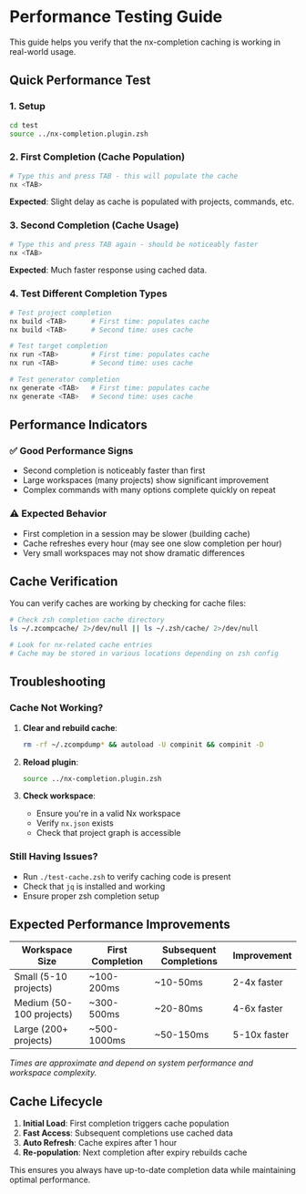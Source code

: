 # Performance Testing Guide

This guide helps you verify that the nx-completion caching is working in real-world usage.

## Quick Performance Test

### 1. Setup
```bash
cd test
source ../nx-completion.plugin.zsh
```

### 2. First Completion (Cache Population)
```bash
# Type this and press TAB - this will populate the cache
nx <TAB>
```

**Expected**: Slight delay as cache is populated with projects, commands, etc.

### 3. Second Completion (Cache Usage)
```bash
# Type this and press TAB again - should be noticeably faster
nx <TAB>
```

**Expected**: Much faster response using cached data.

### 4. Test Different Completion Types

```bash
# Test project completion
nx build <TAB>      # First time: populates cache
nx build <TAB>      # Second time: uses cache

# Test target completion  
nx run <TAB>        # First time: populates cache
nx run <TAB>        # Second time: uses cache

# Test generator completion
nx generate <TAB>   # First time: populates cache  
nx generate <TAB>   # Second time: uses cache
```

## Performance Indicators

### ✅ **Good Performance Signs**
- Second completion is noticeably faster than first
- Large workspaces (many projects) show significant improvement
- Complex commands with many options complete quickly on repeat

### ⚠️ **Expected Behavior**
- First completion in a session may be slower (building cache)
- Cache refreshes every hour (may see one slow completion per hour)
- Very small workspaces may not show dramatic differences

## Cache Verification

You can verify caches are working by checking for cache files:

```bash
# Check zsh completion cache directory
ls ~/.zcompcache/ 2>/dev/null || ls ~/.zsh/cache/ 2>/dev/null

# Look for nx-related cache entries
# Cache may be stored in various locations depending on zsh config
```

## Troubleshooting

### Cache Not Working?
1. **Clear and rebuild cache**:
   ```bash
   rm -rf ~/.zcompdump* && autoload -U compinit && compinit -D
   ```

2. **Reload plugin**:
   ```bash
   source ../nx-completion.plugin.zsh
   ```

3. **Check workspace**:
   - Ensure you're in a valid Nx workspace
   - Verify `nx.json` exists
   - Check that project graph is accessible

### Still Having Issues?
- Run `./test-cache.zsh` to verify caching code is present
- Check that `jq` is installed and working
- Ensure proper zsh completion setup

## Expected Performance Improvements

| Workspace Size | First Completion | Subsequent Completions | Improvement |
|---------------|------------------|----------------------|-------------|
| Small (5-10 projects) | ~100-200ms | ~10-50ms | 2-4x faster |
| Medium (50-100 projects) | ~300-500ms | ~20-80ms | 4-6x faster |
| Large (200+ projects) | ~500-1000ms | ~50-150ms | 5-10x faster |

*Times are approximate and depend on system performance and workspace complexity.*

## Cache Lifecycle

1. **Initial Load**: First completion triggers cache population
2. **Fast Access**: Subsequent completions use cached data
3. **Auto Refresh**: Cache expires after 1 hour
4. **Re-population**: Next completion after expiry rebuilds cache

This ensures you always have up-to-date completion data while maintaining optimal performance.
